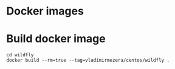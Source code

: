 Docker images
=

Build docker image
==
````shell
cd wildfly
docker build --rm=true --tag=vladimirmezera/centos/wildfly .

````


